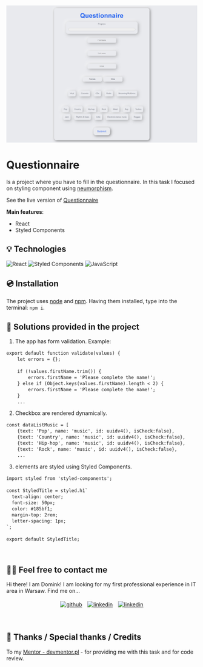 ![Questionnaire](./src/image/Questionnaire.png)


# Questionnaire

Is a project where you have to fill in the questionnaire. In this task I focused on styling component using [neumorphism](https://www.justinmind.com/blog/neumorphism-ui/). 

See the live version of [Questionnaire](https://domas-mo.github.io/Questionnaire/)

**Main features**:
- React
- Styled Components
&nbsp;
 
## 💡 Technologies

![React](https://img.shields.io/badge/react-%2320232a.svg?style=for-the-badge&logo=react&logoColor=%2361DAFB)
![Styled Components](https://img.shields.io/badge/styled--components-DB7093?style=for-the-badge&logo=styled-components&logoColor=white)
![JavaScript](https://img.shields.io/badge/javascript-%23323330.svg?style=for-the-badge&logo=javascript&logoColor=%23F7DF1E)
&nbsp;
 
## 💿 Installation

The project uses [node](https://nodejs.org/en/) and [npm](https://www.npmjs.com/). Having them installed, type into the terminal: `npm i`.
&nbsp;

## 🤔 Solutions provided in the project

1. The app has form validation. Example:
```
export default function validate(values) {
	let errors = {};

	if (!values.firstName.trim()) {
		errors.firstName = 'Please complete the name!';
	} else if (Object.keys(values.firstName).length < 2) {
		errors.firstName = 'Please complete the name!';
	}
	...
```

2.  Checkbox are rendered dynamically.
```
const dataListMusic = [
	{text: 'Pop', name: 'music', id: uuidv4(), isCheck:false},
	{text: 'Country', name: 'music', id: uuidv4(), isCheck:false},
	{text: 'Hip-hop', name: 'music', id: uuidv4(), isCheck:false},
	{text: 'Rock', name: 'music', id: uuidv4(), isCheck:false},
	...
```

3. elements are styled using Styled Components.
```
import styled from 'styled-components';

const StyledTitle = styled.h1`
  text-align: center;
  font-size: 50px;
  color: #185bf1;
  margin-top: 2rem;
  letter-spacing: 1px;
`;

export default StyledTitle; 
```
&nbsp;

## 🙋‍♂️ Feel free to contact me

Hi there! I am Domink! I am looking for my first professional experience in IT area in Warsaw.
Find me on...

<p align="center">
	<a href="https://github.com/domas-mo"><img alt="github" width="10%" style="padding:5px" src="https://img.icons8.com/clouds/100/000000/github.png"/></a>
	<a href="https://www.linkedin.com/in/dominik-mo/"><img alt="linkedin" width="10%" style="padding:5px" src="https://img.icons8.com/clouds/100/000000/linkedin.png"/></a>
    <a href="mailto:dominik.mozdzen1@gmail.com"><img alt="linkedin" width="10%" style="padding:5px" src="https://img.icons8.com/clouds/100/000000/email.png"/></a>
</p>
&nbsp;

## 👏 Thanks / Special thanks / Credits

To my [Mentor - devmentor.pl](https://devmentor.pl/) - for providing me with this task and for code review.
